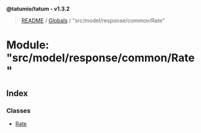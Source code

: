 **@tatumio/tatum - v1.3.2**

> [README](../README.md) / [Globals](../globals.md) / "src/model/response/common/Rate"

# Module: "src/model/response/common/Rate"

## Index

### Classes

* [Rate](../classes/_src_model_response_common_rate_.rate.md)
